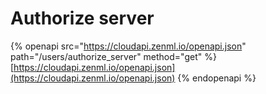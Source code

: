 # Authorize server

{% openapi src="https://cloudapi.zenml.io/openapi.json" path="/users/authorize_server" method="get" %}
[https://cloudapi.zenml.io/openapi.json](https://cloudapi.zenml.io/openapi.json)
{% endopenapi %}
